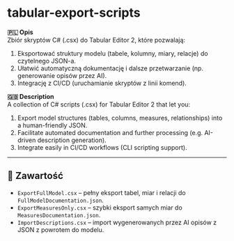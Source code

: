 # tabular-export-scripts

**🇵🇱 Opis**  
Zbiór skryptów C# (.csx) do Tabular Editor 2, które pozwalają:  
1. Eksportować struktury modelu (tabele, kolumny, miary, relacje) do czytelnego JSON-a.  
2. Ułatwić automatyczną dokumentację i dalsze przetwarzanie (np. generowanie opisów przez AI).  
3. Integrację z CI/CD (uruchamianie skryptów z linii komend).

**🇬🇧 Description**  
A collection of C# scripts (.csx) for Tabular Editor 2 that let you:  
1. Export model structures (tables, columns, measures, relationships) into a human-friendly JSON.  
2. Facilitate automated documentation and further processing (e.g. AI-driven description generation).  
3. Integrate easily in CI/CD workflows (CLI scripting support).

---

## 📁 Zawartość

- `ExportFullModel.csx` – pełny eksport tabel, miar i relacji do `FullModelDocumentation.json`.  
- `ExportMeasuresOnly.csx` – szybki eksport samych miar do `MeasuresDocumentation.json`.  
- `ImportDescriptions.csx` – import wygenerowanych przez AI opisów z JSON z powrotem do modelu.
